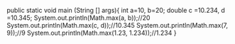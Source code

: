 public static void main (String [] args){
int a=10, b=20;
double c =10.234, d =10.345;
System.out.println(Math.max(a, b));//20
System.out.println(Math.max(c, d));//10.345
System.out.println(Math.max(7, 9));//9
System.out.println(Math.max(1.23, 1.234));//1.234
}

